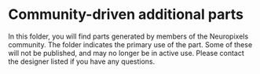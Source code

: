 # Community-driven additional parts
In this folder, you will find parts generated by members of the Neuropixels community. The folder indicates the primary use of the part. Some of these will not be published, and may no longer be in active use. Please contact the designer listed if you have any questions.
